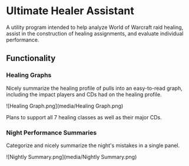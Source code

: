 # Ultimate Healer Assistant

A utility program intended to help analyze World of Warcraft raid healing, assist in the construction of healing assignments, and evaluate individual performance.

## Functionality

### Healing Graphs

Nicely summarize the healing profile of pulls into an easy-to-read graph, including the impact players and CDs had on the healing profile.

![Healing Graph.png](media/Healing Graph.png)

Plans to support all 7 healing classes as well as their major CDs.

### Night Performance Summaries

Categorize and nicely summarize the night's mistakes in a single panel.

![Nightly Summary.png](media/Nightly Summary.png)
